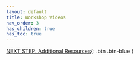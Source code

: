 ```yaml
---
layout: default
title: Workshop Videos
nav_order: 3
has_children: true
has_toc: true
---
```


[NEXT STEP: Additional Resources](additional-resources.html){: .btn .btn-blue }
